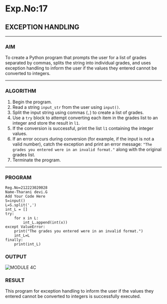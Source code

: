 # Exp.No:17  
## EXCEPTION HANDLING

---

### AIM  
To create a Python program that prompts the user for a list of grades separated by commas, splits the string into individual grades, and uses exception handling to inform the user if the values they entered cannot be converted to integers.

---

### ALGORITHM

1. Begin the program.  
2. Read a string `input_str` from the user using `input()`.  
3. Split the input string using commas (`,`) to create a list of grades.  
4. Use a `try` block to attempt converting each item in the grades list to an integer and store the result in `l1`.  
5. If the conversion is successful, print the list `l1` containing the integer values.  
6. If an error occurs during conversion (for example, if the input is not a valid number), catch the exception and print an error message: `"The grades you entered were in an invalid format."` along with the original grades list.  
7. Terminate the program.

---

### PROGRAM

```
Reg.No=212223020028
Name-Tharani devi.G
Add Your Code Here
S=input()
L=S.split(',')
int_L = []
try:
    for x in L:
        int_L.append(int(x))
except ValueError:
    print("The grades you entered were in an invalid format.")
    int_L=L
finally:
    print(int_L)
```

### OUTPUT


![MODULE 4C](https://github.com/user-attachments/assets/3fcc8d68-c96f-4c1e-9a3a-b8bd4ef96116)

### RESULT
This program for exception handling to inform the user if the values they entered cannot be converted to integers is successfully executed.
